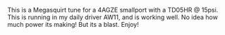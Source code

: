 This is a Megasquirt tune for a 4AGZE smallport with a TD05HR @ 15psi.
This is running in my daily driver AW11, and is working well.
No idea how much power its making! But its a blast.
Enjoy!
